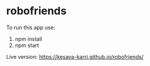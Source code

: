 # robofriends

To run this app use:
1. npm install
2. npm start

Live version: https://kesava-karri.github.io/robofriends/
